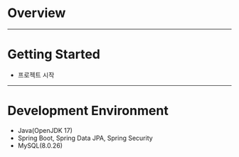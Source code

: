 # Overview

---

# Getting Started
+ 프로젝트 시작

---

# Development Environment
+ Java(OpenJDK 17)
+ Spring Boot, Spring Data JPA, Spring Security
+ MySQL(8.0.26)
